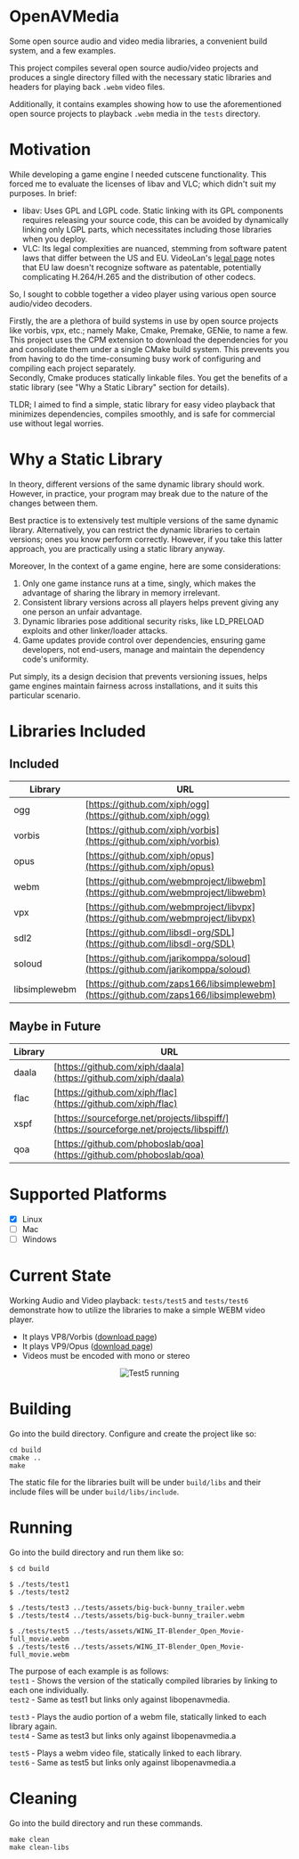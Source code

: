 # OpenAVMedia
Some open source audio and video media libraries, a convenient build system, and a few examples. 

This project compiles several open source audio/video projects and produces a single directory filled with the necessary static libraries and headers for playing back `.webm` video files.

Additionally, it contains examples showing how to use the aforementioned open source projects to playback `.webm` media in the `tests` directory.

# Motivation
While developing a game engine I needed cutscene functionality. This forced me to evaluate the licenses of libav and VLC; which didn't suit my purposes. In brief:

- libav: Uses GPL and LGPL code. Static linking with its GPL components requires releasing your source code, this can be avoided by dynamically linking only LGPL parts, which necessitates including those libraries when you deploy.
- VLC: Its legal complexities are nuanced, stemming from software patent laws that differ between the US and EU. VideoLan's [legal page](https://www.videolan.org/legal.html) notes that EU law doesn't recognize software as patentable, potentially complicating H.264/H.265 and the distribution of other codecs.

So, I sought to cobble together a video player using various open source audio/video decoders.

Firstly, the are a plethora of build systems in use by open source projects like vorbis, vpx, etc.; namely Make, Cmake, Premake, GENie, to name a few. This project uses the CPM extension to download the dependencies for you and consolidate them under a single CMake build system. This prevents you from having to do the time-consuming busy work of configuring and compiling each project separately.  
Secondly, Cmake produces statically linkable files. You get the benefits of a static library (see "Why a Static Library" section for details).  

TLDR; I aimed to find a simple, static library for easy video playback that minimizes dependencies, compiles smoothly, and is safe for commercial use without legal worries.

# Why a Static Library


In theory, different versions of the same dynamic library should work. However, in practice, your program may break due to the nature of the changes between them.

Best practice is to extensively test multiple versions of the same dynamic library. Alternatively, you can restrict the dynamic libraries to certain versions; ones you know perform correctly. However, if you take this latter approach, you are practically using a static library anyway.

Moreover, In the context of a game engine, here are some considerations:
1. Only one game instance runs at a time, singly, which makes the advantage of sharing the library in memory irrelevant.
2. Consistent library versions across all players helps prevent giving any one person an unfair advantage.
3. Dynamic libraries pose additional security risks, like LD_PRELOAD exploits and other linker/loader attacks.
4. Game updates provide control over dependencies, ensuring game developers, not end-users, manage and maintain the dependency code's uniformity.

Put simply, its a design decision that prevents versioning issues, helps game engines maintain fairness across installations, and it suits this particular scenario.

# Libraries Included
## Included
Library | URL
--- | ---
ogg | [https://github.com/xiph/ogg](https://github.com/xiph/ogg)
vorbis | [https://github.com/xiph/vorbis](https://github.com/xiph/vorbis)
opus | [https://github.com/xiph/opus](https://github.com/xiph/opus)
webm | [https://github.com/webmproject/libwebm](https://github.com/webmproject/libwebm)
vpx | [https://github.com/webmproject/libvpx](https://github.com/webmproject/libvpx)
sdl2 | [https://github.com/libsdl-org/SDL](https://github.com/libsdl-org/SDL)
soloud | [https://github.com/jarikomppa/soloud](https://github.com/jarikomppa/soloud)
libsimplewebm | [https://github.com/zaps166/libsimplewebm](https://github.com/zaps166/libsimplewebm)

## Maybe in Future
Library | URL
--- | ---
daala | [https://github.com/xiph/daala](https://github.com/xiph/daala)
flac | [https://github.com/xiph/flac](https://github.com/xiph/flac)
xspf | [https://sourceforge.net/projects/libspiff/](https://sourceforge.net/projects/libspiff/)
qoa | [https://github.com/phoboslab/qoa](https://github.com/phoboslab/qoa)

# Supported Platforms
  - [X] Linux
  - [ ] Mac
  - [ ] Windows

# Current State
Working Audio and Video playback:
`tests/test5` and `tests/test6` demonstrate how to utilize the libraries to make a simple WEBM video player.
  - It plays VP8/Vorbis ([download page](https://www.webmfiles.org/demo-files/))
  - It plays VP9/Opus   ([download page](https://commons.wikimedia.org/wiki/File:WING_IT!_-_Blender_Open_Movie-full_movie.webm))
  - Videos must be encoded with mono or stereo

<p align="center">
<img src="test5_running.gif" alt="Test5 running">
</p>

# Building
Go into the build directory. Configure and create the project like so:
```
cd build
cmake ..
make
```
The static file for the libraries built will be under `build/libs` and their include files will be under `build/libs/include`.

# Running
Go into the build directory and run them like so:
```
$ cd build

$ ./tests/test1
$ ./tests/test2

$ ./tests/test3 ../tests/assets/big-buck-bunny_trailer.webm
$ ./tests/test4 ../tests/assets/big-buck-bunny_trailer.webm

$ ./tests/test5 ../tests/assets/WING_IT-Blender_Open_Movie-full_movie.webm
$ ./tests/test6 ../tests/assets/WING_IT-Blender_Open_Movie-full_movie.webm
```

The purpose of each example is as follows:  
`test1` - Shows the version of the statically compiled libraries by linking to each one individually.  
`test2` - Same as test1 but links only against libopenavmedia.  

`test3` - Plays the audio portion of a webm file, statically linked to each library again.  
`test4` - Same as test3 but links only against libopenavmedia.a  

`test5` - Plays a webm video file, statically linked to each library.  
`test6` - Same as test5 but links only against libopenavmedia.a  

# Cleaning
Go into the build directory and run these commands.
```
make clean
make clean-libs
```
